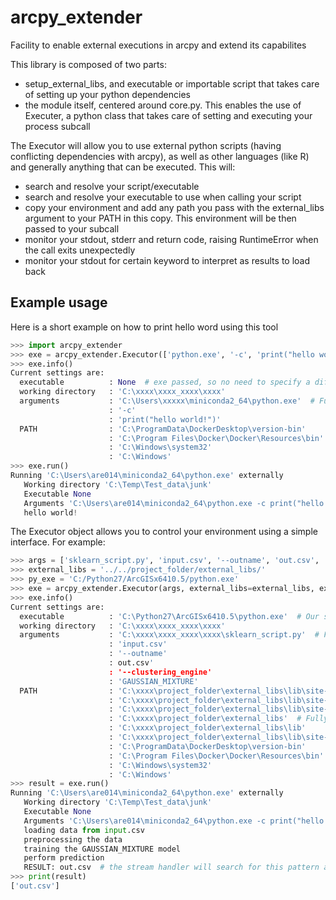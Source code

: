 # arcpy_extender
Facility to enable external executions in arcpy and extend its capabilites

This library is composed of two parts:
 - setup_external_libs, and executable or importable script that takes care of setting up your python dependencies
 - the module itself, centered around core.py. This enables the use of Executer, a python class that takes care of setting and executing your process subcall
 
The Executor will allow you to use external python scripts (having conflicting dependencies with arcpy), as well as other languages (like R) and generally anything that can be executed.
This will:
 - search and resolve your script/executable
 - search and resolve your executable to use when calling your script
 - copy your environment and add any path you pass with the external_libs argument to your PATH in this copy. This environment will be then passed to your subcall
 - monitor your stdout, stderr and return code, raising RuntimeError when the call exits unexpectedly
 - monitor your stdout for certain keyword to interpret as results to load back

## Example usage
Here is a short example on how to print hello word using this tool
```python
>>> import arcpy_extender
>>> exe = arcpy_extender.Executor(['python.exe', '-c', 'print("hello world!")'])
>>> exe.info()
Current settings are:
  executable          : None  # exe passed, so no need to specify a different executable
  working directory   : 'C:\xxxx\xxxx_xxxx\xxxx'
  arguments           : 'C:\Users\xxxxx\miniconda2_64\python.exe'  # Fully resolved python executable path
                      : '-c'
                      : 'print("hello world!")'
  PATH                : 'C:\ProgramData\DockerDesktop\version-bin'
                      : 'C:\Program Files\Docker\Docker\Resources\bin'
                      : 'C:\Windows\system32'
                      : 'C:\Windows'
>>> exe.run()
Running 'C:\Users\are014\miniconda2_64\python.exe' externally
   Working directory 'C:\Temp\Test_data\junk'
   Executable None
   Arguments 'C:\Users\are014\miniconda2_64\python.exe -c print("hello world!")'
   hello world!
```

The Executor object allows you to control your environment using a simple interface. For example:
```python
>>> args = ['sklearn_script.py', 'input.csv', '--outname', 'out.csv', '--clustering_engine', 'GAUSSIAN_MIXTURE']
>>> external_libs = '../../project_folder/external_libs/'
>>> py_exe = 'C:/Python27/ArcGISx6410.5/python.exe'
>>> exe = arcpy_extender.Executor(args, external_libs=external_libs, executable=py_exe)
>>> exe.info()
Current settings are:
  executable          : 'C:\Python27\ArcGISx6410.5\python.exe'  # Our specified python interpreter
  working directory   : 'C:\xxxx\xxxx_xxxx\xxxx'
  arguments           : 'C:\xxxx\xxxx_xxxx\xxxx\sklearn_script.py'  # Fully resolved script path
                      : 'input.csv'
                      : '--outname'
                      : out.csv'
                      : '--clustering_engine'
                      : 'GAUSSIAN_MIXTURE'
  PATH                : 'C:\xxxx\project_folder\external_libs\lib\site-packages\osgeo'  # Detected gdal, it will add GDAL_PATH and GDAL_DRIVER_PATH as well
                      : 'C:\xxxx\project_folder\external_libs\lib\site-packages\osgeo\gdal-data'
                      : 'C:\xxxx\project_folder\external_libs\lib\site-packages\osgeo\gdalplugins'
                      : 'C:\xxxx\project_folder\external_libs'  # Fully resolved external_libs path
                      : 'C:\xxxx\project_folder\external_libs\lib'
                      : 'C:\xxxx\project_folder\external_libs\lib\site-packages'
                      : 'C:\ProgramData\DockerDesktop\version-bin'
                      : 'C:\Program Files\Docker\Docker\Resources\bin'
                      : 'C:\Windows\system32'
                      : 'C:\Windows'
>>> result = exe.run()
Running 'C:\Users\are014\miniconda2_64\python.exe' externally
   Working directory 'C:\Temp\Test_data\junk'
   Executable None
   Arguments 'C:\Users\are014\miniconda2_64\python.exe -c print("hello world!")'
   loading data from input.csv
   preprocessing the data
   training the GAUSSIAN_MIXTURE model
   perform prediction
   RESULT: out.csv  # the stream handler will search for this pattern and return them
>>> print(result)
['out.csv']
```
